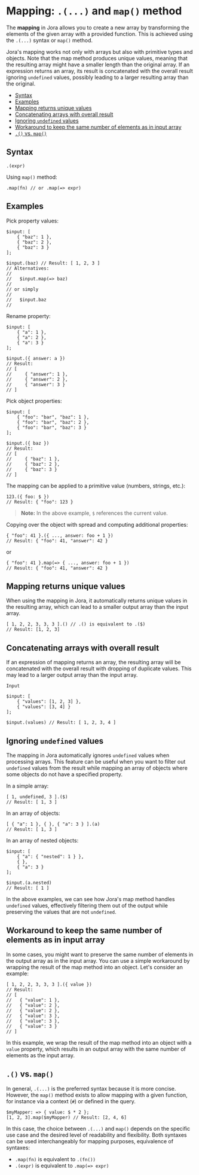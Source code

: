 # Mapping: `.(...)` and `map()` method

The **mapping** in Jora allows you to create a new array by transforming the elements of the given array with a provided function. This is achieved using the `.(...)` syntax or `map()` method.

Jora's mapping works not only with arrays but also with primitive types and objects. Note that the map method produces unique values, meaning that the resulting array might have a smaller length than the original array. If an expression returns an array, its result is concatenated with the overall result ignoring `undefined` values, possibly leading to a larger resulting array than the original.

- [Syntax](#syntax)
- [Examples](#examples)
- [Mapping returns unique values](#mapping-returns-unique-values)
- [Concatenating arrays with overall result](#concatenating-arrays-with-overall-result)
- [Ignoring `undefined` values](#ignoring-undefined-values)
- [Workaround to keep the same number of elements as in input array](#workaround-to-keep-the-same-number-of-elements-as-in-input-array)
- [`.()` vs. `map()`](#-vs-map)

## Syntax

```jora
.(expr)
```

Using `map()` method:

```jora
.map(fn) // or .map(=> expr)
```

## Examples

Pick property values:

```jora
$input: [
    { "baz": 1 },
    { "baz": 2 },
    { "baz": 3 }
];

$input.(baz) // Result: [ 1, 2, 3 ]
// Alternatives:
//
//   $input.map(=> baz)
//
// or simply
//
//   $input.baz
//
```

Rename property:

```jora
$input: [
    { "a": 1 },
    { "a": 2 },
    { "a": 3 }
];

$input.({ answer: a })
// Result:
// [
//     { "answer": 1 },
//     { "answer": 2 },
//     { "answer": 3 }
// ]
```

Pick object properties:

```jora
$input: [
    { "foo": "bar", "baz": 1 },
    { "foo": "bar", "baz": 2 },
    { "foo": "bar", "baz": 3 }
];

$input.({ baz })
// Result:
// [
//     { "baz": 1 },
//     { "baz": 2 },
//     { "baz": 3 }
// ]
```

The mapping can be applied to a primitive value (numbers, strings, etc.):

```jora
123.({ foo: $ })
// Result: { "foo": 123 }
```

> **Note:** In the above example, `$` references the current value.

Copying over the object with spread and computing additional properties:

```jora
{ "foo": 41 }.({ ..., answer: foo + 1 })
// Result: { "foo": 41, "answer": 42 }
```

or

```jora
{ "foo": 41 }.map(=> { ..., answer: foo + 1 })
// Result: { "foo": 41, "answer": 42 }
```

## Mapping returns unique values

When using the mapping in Jora, it automatically returns unique values in the resulting array, which can lead to a smaller output array than the input array.

```jora
[ 1, 2, 2, 3, 3, 3 ].() // .() is equivalent to .($)
// Result: [1, 2, 3]
```

## Concatenating arrays with overall result

If an expression of mapping returns an array, the resulting array will be concatenated with the overall result with dropping of duplicate values. This may lead to a larger output array than the input array.

`Input`

```jora
$input: [
    { "values": [1, 2, 3] },
    { "values": [3, 4] }
];

$input.(values) // Result: [ 1, 2, 3, 4 ]
```

## Ignoring `undefined` values

The mapping in Jora automatically ignores `undefined` values when processing arrays. This feature can be useful when you want to filter out `undefined` values from the result while mapping an array of objects where some objects do not have a specified property.

In a simple array:

```jora
[ 1, undefined, 3 ].($)
// Result: [ 1, 3 ]
```

In an array of objects:

```jora
[ { "a": 1 }, { }, { "a": 3 } ].(a)
// Result: [ 1, 3 ]
```

In an array of nested objects:

```jora
$input: [
    { "a": { "nested": 1 } },
    { },
    { "a": 3 }
];

$input.(a.nested)
// Result: [ 1 ]
```

In the above examples, we can see how Jora's map method handles `undefined` values, effectively filtering them out of the output while preserving the values that are not `undefined`.

## Workaround to keep the same number of elements as in input array

In some cases, you might want to preserve the same number of elements in the output array as in the input array. You can use a simple workaround by wrapping the result of the map method into an object. Let's consider an example:

```jora
[ 1, 2, 2, 3, 3, 3 ].({ value })
// Result:
// [
//   { "value": 1 },
//   { "value": 2 },
//   { "value": 2 },
//   { "value": 3 },
//   { "value": 3 },
//   { "value": 3 }
// ]
```

In this example, we wrap the result of the map method into an object with a `value` property, which results in an output array with the same number of elements as the input array.

## `.()` vs. `map()`

In general, `.(...)` is the preferred syntax because it is more concise. However, the `map()` method exists to allow mapping with a given function, for instance via a context (`#`) or defined in the query.

```jora
$myMapper: => { value: $ * 2 };
[1, 2, 3].map($myMapper) // Result: [2, 4, 6]
```

In this case, the choice between `.(...)` and `map()` depends on the specific use case and the desired level of readability and flexibility. Both syntaxes can be used interchangeably for mapping purposes, equivalence of syntaxes:

- `.map(fn)` is equivalent to `.(fn())`
- `.(expr)` is equivalent to `.map(=> expr)`
